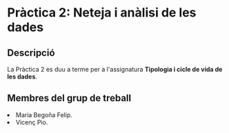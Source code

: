 # Pràctica 2: Neteja i anàlisi de les dades

## Descripció

La Pràctica 2 es duu a terme per a l'assignatura <b>Tipologia i cicle de vida de les dades</b>.

## Membres del grup de treball

<li>Maria Begoña Felip. </li>
<li>Vicenç Pio. </li>